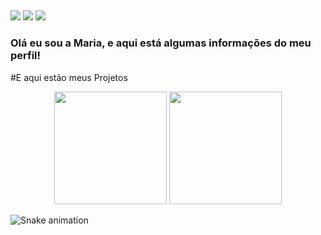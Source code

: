 
  ##
<div> 
  <a href="https://instagram.com/nanda._aa" target="_blank"><img src="https://img.shields.io/badge/-Instagram-%23E4405F?style=for-the-badge&logo=instagram&logoColor=white" target="_blank"></a>
  <a href = "mailto:mariafernandaleee@gmail.com"><img src="https://img.shields.io/badge/-Gmail-%23333?style=for-the-badge&logo=gmail&logoColor=white" target="_blank"></a>
  <a href="https://www.linkedin.com/in/maria-fernanda-gon%C3%A7alves-94092b234/" target="_blank"><img src="https://img.shields.io/badge/-LinkedIn-%230077B5?style=for-the-badge&logo=linkedin&logoColor=white" target="_blank"></a> 
  
  ### Olá eu sou a Maria, e aqui está algumas informações do meu perfil!
  #E aqui estão meus Projetos
<div align="center">
  <https://github.com/nandinhaaa">
  <img height="180em" src="https://github-readme-stats.vercel.app/api?username=nandinhaaa&show_icons=true&theme=dracula&include_all_commits=true&count_private=true"/>
  <img height="180em" src="https://github-readme-stats.vercel.app/api/top-langs/?username=nandinhaaa&layout=compact&langs_count=7&theme=dracula"/>
</div>
 
                                                                                                                                                
  ![Snake animation](https://https://github.com/nandinhaaa/blob/output/github-contribution-grid-snake.svg)
 
</div>
